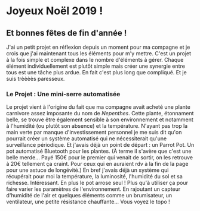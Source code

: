 # Joyeux Noël 2019 !
## Et bonnes fêtes de fin d'année !

J'ai un petit projet en réflexion depuis un moment pour ma compagne et je crois
que j'ai maintenant tous les éléments pour m'y mettre. C'est un projet à la fois
simple et complexe dans le nombre d'éléments à gérer. Chaque élément individuellement
est plutôt simple mais créer une synergie entre tous est une tâche plus ardue.
En fait c'est plus long que compliqué. Et je suis trèèèès paresseux.

### Le Projet : Une mini-serre automatisée

Le projet vient à l'origine du fait que ma compagne avait acheté une plante
carnivore assez imposante du nom de *Nepenthes*. Cette plante, étonnament belle,
se trouve être également sensible à son environnement et notamment à l'humidité
(ou plutôt son absence) et la température. N'ayant pas trop la main verte par
manque d'investissement personnel je me suis dit qu'on pourrait créer un système
automatisé qui ne nécessiterait qu'une surveillance périodique. Et j'avais déjà
un point de départ : un Parrot Pot. Un pot automatisé Bluetooth pour les plantes.
(À terme il s'avère que c'est une belle merde... Payé 150€ pour le premier qui
venait de sortir, on les retrouve à 20€ tellement ça craint. Pour ceux qui en
auraient rdv à la fin de la page pour une astuce de longévité.)
En bref j'avais déjà un système qui récupérait pour moi la température, la
luminosité, l'humidité du sol et sa richesse. Intéressant. En plus le pot arrose
seul !
Plus qu'à utiliser ça pour faire varier les paramètres de l'environnement. En
rajoutant un capteur d'humidité de l'air et quelques éléments comme un brumisateur,
un ventilateur, une petite résistance chauffante... Vous voyez le topo !
